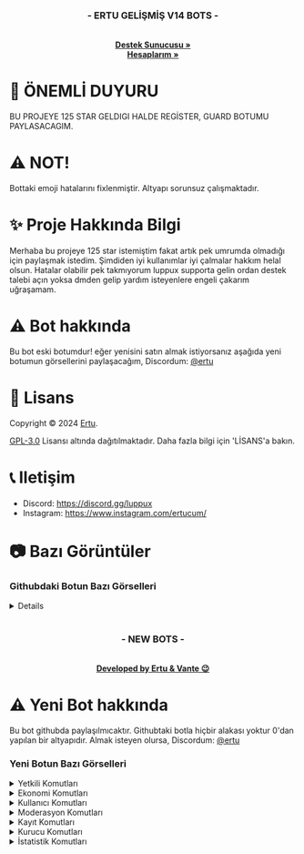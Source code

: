   <h3 align="center">- ERTU GELİŞMİŞ V14 BOTS -</h3>

  <p align="center">
    <br />
    <a href="https://discord.gg/luppux"><strong>Destek Sunucusu »</strong></a>
 <br />
    <a href="https://linktr.ee/ertucuk"><strong>Hesaplarım »</strong></a>
  </p>
</p>

# 📢 ÖNEMLİ DUYURU
BU PROJEYE 125 STAR GELDIGI HALDE REGİSTER, GUARD BOTUMU PAYLASACAGIM.

# ⚠️ NOT!
Bottaki emoji hatalarını fixlenmiştir. Altyapı sorunsuz çalışmaktadır.

# ✨ Proje Hakkında Bilgi
Merhaba bu projeye 125 star istemiştim fakat artık pek umrumda olmadığı için paylaşmak istedim. Şimdiden iyi kullanımlar iyi çalmalar hakkım helal olsun. Hatalar olabilir pek takmıyorum luppux supporta gelin ordan destek talebi açın yoksa dmden gelip yardım isteyenlere engeli çakarım uğraşamam.

# ⚠️ Bot hakkında
Bu bot eski botumdur! eğer yenisini satın almak istiyorsanız aşağıda yeni botumun görsellerini paylaşacağım, Discordum: [@ertu](https://discord.com/users/136619876407050240)

# 📄 Lisans

Copyright © 2024 [Ertu](https://github.com/ertucuk).

[GPL-3.0](https://www.gnu.org/licenses/gpl-3.0.html) Lisansı altında dağıtılmaktadır. Daha fazla bilgi için 'LİSANS'a bakın.

# 📞 Iletişim

-   Discord: https://discord.gg/luppux
-   Instagram: https://www.instagram.com/ertucum/

# 📷 Bazı Görüntüler

### Githubdaki Botun Bazı Görselleri
<details>
 <img width="450" alt="image" src="https://github.com/ertucuk/Discord-Bots-V14/assets/68440024/baa65779-ccc3-4145-80b0-100a6801ae8a">
 <img width="450" alt="image" src="https://github.com/ertucuk/Discord-Bots-V14/assets/68440024/3df651c7-dc5f-4ded-a2bd-ee84f0f1c738">
 <img width="450" alt="image" src="https://github.com/ertucuk/Discord-Bots-V14/assets/68440024/8797d6e2-669e-4bff-baf3-ee623f3c3281">
 <img width="450" alt="image" src="https://github.com/ertucuk/Discord-Bots-V14/assets/68440024/72c4a725-0113-4e04-9dea-c0af923f4e26">
 <img width="450" alt="image" src="https://github.com/ertucuk/Discord-Bots-V14/assets/68440024/9eeb23be-30cc-4499-a2f9-6d1d183402ec">

 
![image](https://github.com/ertucuk/Discord-Bots-V14/assets/68440024/78f62b3f-75a7-4099-ade4-d0d70b83ce19)
![image](https://github.com/ertucuk/Discord-Bots-V14/assets/68440024/9b4ef8fd-7dd3-4bbc-a534-3042b05d8ce3)
![image](https://github.com/ertucuk/Discord-Bots-V14/assets/68440024/273b9c70-64c3-41c4-9fb3-ce2d9cf69899)
![image](https://github.com/ertucuk/Discord-Bots-V14/assets/68440024/6f4ed489-1ebb-4d29-ba6e-8e30d4020e54)
![image](https://github.com/ertucuk/Discord-Bots-V14/assets/68440024/85cb5d39-e12a-40dc-8b5c-92cfdb28911b)
![image](https://github.com/ertucuk/Discord-Bots-V14/assets/68440024/1944e572-6b12-4a6d-a38b-9777eeb3934b)
![image](https://github.com/ertucuk/Discord-Bots-V14/assets/68440024/0173ac65-ff60-4016-8e38-2ecf354f4150)
![image](https://github.com/ertucuk/Discord-Bots-V14/assets/68440024/c43898d9-f5f9-4f96-b19a-8adc40c6e752)
![image](https://github.com/ertucuk/Discord-Bots-V14/assets/68440024/a911ebee-607c-41f4-96c0-9f3ceaf1d28e)
![image](https://github.com/ertucuk/Discord-Bots-V14/assets/68440024/15ae1ce3-aa04-49fe-bcd7-86f9267ea092)
![image](https://github.com/ertucuk/Discord-Bots-V14/assets/68440024/7dc38a98-61a9-46d2-8f18-13430b2d4058)
</details>

#

<h3 align="center">- NEW BOTS -</h3>
  <p align="center">
    <br />
    <a href="https://discord.com/users/136619876407050240"><strong>Developed by Ertu & Vante 😉</strong></a>
</p>

# ⚠️ Yeni Bot hakkında
Bu bot githubda paylaşılmıcaktır. Githubtaki botla hiçbir alakası yoktur 0'dan yapılan bir altyapıdır. Almak isteyen olursa, Discordum: [@ertu](https://discord.com/users/136619876407050240)

### Yeni Botun Bazı Görselleri
<details>
  <summary>Yetkili Komutları</summary>
 <img width="450" alt="image" src="https://github.com/ertucuk/Discord-Bots-V14/assets/68440024/fe8b2128-5ae9-4822-bcaf-8111537f61f3">
</details>

<details>
  <summary>Ekonomi Komutları</summary>
 <img width="450" alt="image" src="https://github.com/ertucuk/Discord-Bots-V14/assets/68440024/26736fe8-ce1b-4f37-aa32-bc066e5dee69">
 <img width="450" alt="image" src="https://github.com/ertucuk/Discord-Bots-V14/assets/68440024/c70cc2e4-f195-4de6-88d0-74fee7137d68">
 <img width="450" alt="image" src="https://github.com/ertucuk/Discord-Bots-V14/assets/68440024/de4ff1cb-f5bf-4ab8-95b6-1f00d2b91388">
 <img width="450" alt="image" src="https://github.com/ertucuk/Discord-Bots-V14/assets/68440024/faa8b9f6-5c61-4c9b-b08e-77f78749ec54">
</details>

<details>
  <summary>Kullanıcı Komutları</summary>
 <img width="450" alt="image" src="https://github.com/ertucuk/Discord-Bots-V14/assets/68440024/d8f64124-3c26-4e7c-a675-8c68a4f850f9">
 <img width="450" alt="image" src="https://github.com/ertucuk/Discord-Bots-V14/assets/68440024/5a41d36b-787b-4849-88a4-7feee9f0460a">
</details>

<details>
  <summary>Moderasyon Komutları</summary>
 <img width="450" alt="image" src="https://github.com/ertucuk/Discord-Bots-V14/assets/68440024/99e4bc6d-4998-49d5-86d1-fa67a8980821">
 <img width="450" alt="image" src="https://github.com/ertucuk/Discord-Bots-V14/assets/68440024/c6fe440b-6251-4b7d-acc9-ef6e75caba97">
 <img width="450" alt="image" src="https://github.com/ertucuk/Discord-Bots-V14/assets/68440024/f51b39ea-3047-490f-b7e8-a8a7f8a7c503">
 <img width="450" alt="image" src="https://github.com/ertucuk/Discord-Bots-V14/assets/68440024/91035ed3-fd40-4b62-9a0d-479e814f864d">
 <img width="450" alt="image" src="https://github.com/ertucuk/Discord-Bots-V14/assets/68440024/576d7a67-cb3e-41de-b288-1e2292b084c9">
</details>

<details>
  <summary>Kayıt Komutları</summary>
 <img width="450" alt="image" src="https://github.com/ertucuk/Discord-Bots-V14/assets/68440024/bea7658b-ccd0-455f-8399-6efca7efadfd">
 <img width="450" alt="image" src="https://github.com/ertucuk/Discord-Bots-V14/assets/68440024/09d75d7d-13fc-42db-ac1a-ceac70ab7bbe">
 <img width="450" alt="image" src="https://github.com/ertucuk/Discord-Bots-V14/assets/68440024/b9d3c10d-00c8-452c-95b8-222feb119263">
 <img width="450" alt="image" src="https://github.com/ertucuk/Discord-Bots-V14/assets/68440024/b726098b-7075-44d2-84fb-4817d111cfef">
</details>

<details>
  <summary>Kurucu Komutları</summary>
 <img width="450" alt="image" src="https://github.com/ertucuk/Discord-Bots-V14/assets/68440024/a7945688-948a-462d-b809-2b0d2d8a950e">
 <img width="450" alt="image" src="https://github.com/ertucuk/Discord-Bots-V14/assets/68440024/f4f9b4a6-02f0-41ef-9eb0-32fafff1a6e5">
 <img width="450" alt="image" src="https://github.com/ertucuk/Discord-Bots-V14/assets/68440024/dc24218f-7f21-4f8b-a346-fe241d412797">
 <img width="450" alt="image" src="https://github.com/ertucuk/Discord-Bots-V14/assets/68440024/f4430128-e91f-49b0-873f-a18d15874751">
 <img width="450" alt="image" src="https://github.com/ertucuk/Discord-Bots-V14/assets/68440024/f84d8c3d-1634-463f-8e03-15d07e0b98a8">
 <img width="450" alt="image" src="https://github.com/ertucuk/Discord-Bots-V14/assets/68440024/fe7f72c1-d617-413d-8c51-3ac54f404c8d">
 <img width="450" alt="image" src="https://github.com/ertucuk/Discord-Bots-V14/assets/68440024/c1ef9d5f-1539-40b5-99c1-d2e88876e127">
</details>

<details>
  <summary>İstatistik Komutları</summary>
 <img width="450" alt="image" src="https://github.com/ertucuk/Discord-Bots-V14/assets/68440024/bd943078-941c-45c9-82c6-8e975d2c6809">
 <img width="450" alt="image" src="https://github.com/ertucuk/Discord-Bots-V14/assets/68440024/65371bf1-5e77-428a-9b0e-f3d8b6467794">
 <img width="450" alt="image" src="https://github.com/ertucuk/Discord-Bots-V14/assets/68440024/64fbdcd5-adc7-4c0e-8721-4e389b8dac9b">
 <img width="450" alt="image" src="https://github.com/ertucuk/Discord-Bots-V14/assets/68440024/de60e316-cf31-4818-b2d0-fea629c9903b">
 <img width="450" alt="image" src="https://github.com/ertucuk/Discord-Bots-V14/assets/68440024/2089ac68-68a4-44d9-814a-7a63b1909896">
 <img width="450" alt="image" src="https://github.com/ertucuk/Discord-Bots-V14/assets/68440024/9733194e-7587-47d8-abd8-fbb08daf17ed">
 <img width="450" alt="image" src="https://github.com/ertucuk/Discord-Bots-V14/assets/68440024/27d3776a-965e-4856-b731-b9d7ed73912f">
 <img width="450" alt="image" src="https://github.com/ertucuk/Discord-Bots-V14/assets/68440024/e4574e95-aacf-4980-be4e-ec2710d53c3d">
</details>
